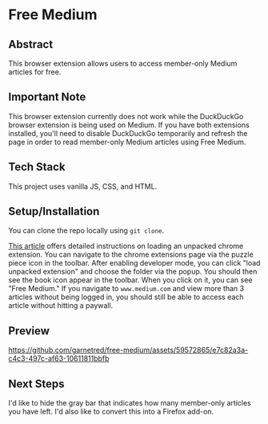 # Free Medium

## Abstract
This browser extension allows users to access member-only Medium articles for free.

## Important Note 
This browser extension currently does not work while the DuckDuckGo browser extension is being used on Medium. If you have both extensions installed, you'll need to disable DuckDuckGo temporarily and refresh the page in order to read member-only Medium articles using Free Medium. 

## Tech Stack
This project uses vanilla JS, CSS, and HTML. 

## Setup/Installation
You can clone the repo locally using `git clone`. 

[This article](https://developer.chrome.com/docs/extensions/mv3/getstarted/development-basics/#load-unpacked) offers detailed instructions on loading an unpacked chrome extension. You can navigate to the chrome extensions page via the puzzle piece icon in the toolbar. After enabling developer mode, you can click "load unpacked extension" and choose the folder via the popup. You should then see the book icon appear in the toolbar. When you click on it, you can see "Free Medium." If you navigate to `www.medium.com` and view more than 3 articles without being logged in, you should still be able to access each article without hitting a paywall. 

## Preview



https://github.com/garnetred/free-medium/assets/59572865/e7c82a3a-c4c3-497c-af63-10611811bbfb



## Next Steps
I'd like to hide the gray bar that indicates how many member-only articles you have left. 
I'd also like to convert this into a Firefox add-on. 

